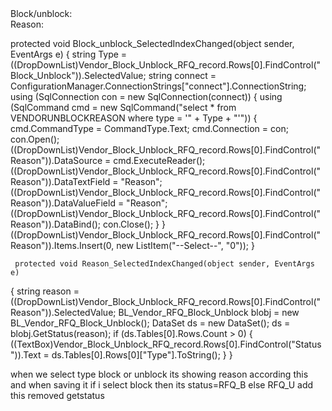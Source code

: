  <div class="form-group col-md-4 col-margin mb-1">
     <asp:Label for="Block_unblock" runat="server" CssClass="m-0 mr-2 p-0 col-form-label-sm col-sm-3 font-weight-bold fs-6">Block/unblock:</asp:Label>
     <asp:DropDownList ID="Block_unblock" runat="server" CssClass="form-control form-control-sm col-sm-8" OnSelectedIndexChanged="Block_unblock_SelectedIndexChanged" AutoPostBack="true">
         <asp:ListItem Text="--Select--" Value="M"></asp:ListItem>
         <asp:ListItem Text="Block" Value="RFQ_B"></asp:ListItem>
         <asp:ListItem Text="Unblock" Value="RFQ_U"></asp:ListItem>
     </asp:DropDownList>
 </div>

   <div class="form-group col-md-4 col-margin mb-1">
       <asp:Label for="Reason" runat="server" CssClass="m-0 mr-2 p-0 col-form-label-sm col-sm-3 font-weight-bold fs-6">Reason:</asp:Label>
       <asp:DropDownList ID="Reason" runat="server" CssClass="form-control form-control-sm col-sm-8" OnSelectedIndexChanged="Reason_SelectedIndexChanged" AutoPostBack="true"></asp:DropDownList>
       <asp:TextBox ID="Status" runat="server" CssClass="form-control form-control-sm col-sm-8" Visible="false"></asp:TextBox>
   </div>




 protected void Block_unblock_SelectedIndexChanged(object sender, EventArgs e)
 {
     string Type = ((DropDownList)Vendor_Block_Unblock_RFQ_record.Rows[0].FindControl("Block_Unblock")).SelectedValue;
     string connect = ConfigurationManager.ConnectionStrings["connect"].ConnectionString;
     using (SqlConnection con = new SqlConnection(connect))
     {
         using (SqlCommand cmd = new SqlCommand("select * from VENDORUNBLOCKREASON where type = '" + Type + "'"))
         {
             cmd.CommandType = CommandType.Text;
             cmd.Connection = con;
             con.Open();
             ((DropDownList)Vendor_Block_Unblock_RFQ_record.Rows[0].FindControl("Reason")).DataSource = cmd.ExecuteReader();
             ((DropDownList)Vendor_Block_Unblock_RFQ_record.Rows[0].FindControl("Reason")).DataTextField = "Reason";
             ((DropDownList)Vendor_Block_Unblock_RFQ_record.Rows[0].FindControl("Reason")).DataValueField = "Reason";
             ((DropDownList)Vendor_Block_Unblock_RFQ_record.Rows[0].FindControl("Reason")).DataBind();
             con.Close();
         }
     }
    ((DropDownList)Vendor_Block_Unblock_RFQ_record.Rows[0].FindControl("Reason")).Items.Insert(0, new ListItem("--Select--", "0"));
 }




     protected void Reason_SelectedIndexChanged(object sender, EventArgs e)
  {
      string reason = ((DropDownList)Vendor_Block_Unblock_RFQ_record.Rows[0].FindControl("Reason")).SelectedValue;
      BL_Vendor_RFQ_Block_Unblock blobj = new BL_Vendor_RFQ_Block_Unblock();
      DataSet ds = new DataSet();
      ds = blobj.GetStatus(reason);
      if (ds.Tables[0].Rows.Count > 0)
      {
          ((TextBox)Vendor_Block_Unblock_RFQ_record.Rows[0].FindControl("Status")).Text = ds.Tables[0].Rows[0]["Type"].ToString();
      }
  }


  when we select type block or unblock its showing reason according this and when saving it if i select block then its status=RFQ_B else RFQ_U add this removed getstatus
